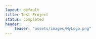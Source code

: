 ```yaml
---
layout: default
title: Test Project
status: completed
header:
    teaser: "assets/images/MyLogo.png"
---
```

